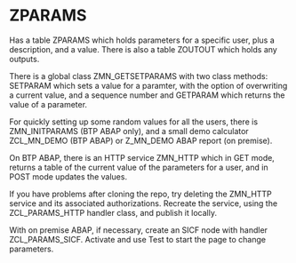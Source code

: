 # ZPARAMS

Has a table ZPARAMS which holds parameters for a specific user, plus a description, and a value.
There is also a table ZOUTOUT which holds any outputs.

There is a global class ZMN_GETSETPARAMS with two class methods:
SETPARAM which sets a value for a paramter, with the option of overwriting a current value, and a sequence number
and GETPARAM which returns the value of a parameter.

For quickly setting up some random values for all the users, there is ZMN_INITPARAMS (BTP ABAP only), and a small demo calculator ZCL_MN_DEMO (BTP ABAP) 
or Z_MN_DEMO ABAP report (on premise).

On BTP ABAP, there is an HTTP service ZMN_HTTP which in GET mode, returns a table of the current value of the parameters for a user, 
and in POST mode updates the values.

If you have problems after cloning the repo, try deleting the ZMN_HTTP service and its associated authorizations. Recreate the service, using the 
ZCL_PARAMS_HTTP handler class, and publish it locally.

With on premise ABAP, if necessary, create an SICF node with handler ZCL_PARAMS_SICF. Activate and use Test to start the page to change parameters.


